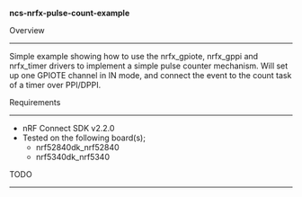 **ncs-nrfx-pulse-count-example**

Overview
********
Simple example showing how to use the nrfx_gpiote, nrfx_gppi and nrfx_timer drivers to implement a simple pulse counter mechanism. 
Will set up one GPIOTE channel in IN mode, and connect the event to the count task of a timer over PPI/DPPI. 


Requirements
************

- nRF Connect SDK v2.2.0
- Tested on the following board(s);
	- nrf52840dk_nrf52840
   	- nrf5340dk_nrf5340
	
TODO
****


